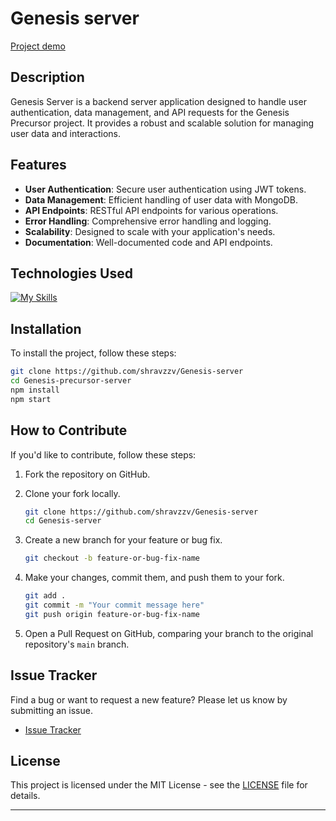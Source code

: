 # Genesis server

[Project demo](https://genesis-server-production-3676.up.railway.app/)

## Description

Genesis Server is a backend server application designed to handle user authentication, data management, and API requests for the Genesis Precursor project. It provides a robust and scalable solution for managing user data and interactions.

## Features

- **User Authentication**: Secure user authentication using JWT tokens.
- **Data Management**: Efficient handling of user data with MongoDB.
- **API Endpoints**: RESTful API endpoints for various operations.
- **Error Handling**: Comprehensive error handling and logging.
- **Scalability**: Designed to scale with your application's needs.
- **Documentation**: Well-documented code and API endpoints.

## Technologies Used

[![My Skills](https://skillicons.dev/icons?i=express,git,github,js,mongodb,nodejs,postman,vscode)](https://skillicons.dev)

## Installation

To install the project, follow these steps:

```bash
git clone https://github.com/shravzzv/Genesis-server
cd Genesis-precursor-server
npm install
npm start
```

## How to Contribute

If you'd like to contribute, follow these steps:

1. Fork the repository on GitHub.
2. Clone your fork locally.

   ```bash
   git clone https://github.com/shravzzv/Genesis-server
   cd Genesis-server
   ```

3. Create a new branch for your feature or bug fix.

   ```bash
   git checkout -b feature-or-bug-fix-name
   ```

4. Make your changes, commit them, and push them to your fork.

   ```bash
   git add .
   git commit -m "Your commit message here"
   git push origin feature-or-bug-fix-name
   ```

5. Open a Pull Request on GitHub, comparing your branch to the original repository's `main` branch.

## Issue Tracker

Find a bug or want to request a new feature? Please let us know by submitting an issue.

- [Issue Tracker](https://github.com/shravzzv/Genesis-server/issues)

## License

This project is licensed under the MIT License - see the [LICENSE](LICENSE) file for details.

---
